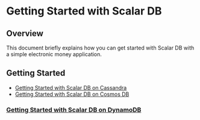 # Getting Started with Scalar DB

## Overview
This document briefly explains how you can get started with Scalar DB with a simple electronic money application.

## Getting Started
* [Getting Started with Scalar DB on Cassandra](getting-started-with-scalardb-on-cassandra.md)
* [Getting Started with Scalar DB on Cosmos DB](getting-started-with-scalardb-on-cosmosdb.md)
### [Getting Started with Scalar DB on DynamoDB](getting-started-with-scalardb-on-dynamodb.md)
